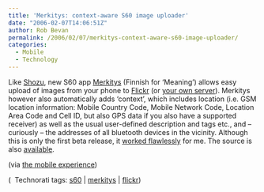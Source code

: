 ```yaml
---
title: 'Merkitys: context-aware S60 image uploader'
date: "2006-02-07T14:06:51Z"
author: Rob Bevan
permalink: /2006/02/07/merkitys-context-aware-s60-image-uploader/
categories:
  - Mobile
  - Technology
---
```

Like [Shozu][1], new S60 app [Merkitys][2] (Finnish for &#8216;Meaning&#8217;) allows easy upload of images from your phone to [Flickr][3] (or [your own server][4]). Merkitys however also automatically adds &#8216;context&#8217;, which includes location (i.e. GSM location information: Mobile Country Code, Mobile Network Code, Location Area Code and Cell ID, but also GPS data if you also have a supported receiver) as well as the usual user-defined description and tags etc., and &#8211; curiously &#8211; the addresses of <span class="hilite">all</span> bluetooth devices in the vicinity. Although this is only the first beta release, it [worked flawlessly][5] for me. The source is also [available][6].

(via [the mobile experience][7])

<p class="technorati-tags">
  (<img style="float: none; padding: 2px 2px 0 2px;"  src="http://robbevan.com/blog/wp-content/themes/robbevan/images/technorati-small.gif" alt="" /> Technorati tags: <a href="http://technorati.com/tag/s60" rel="tag">s60</a> | <a href="http://technorati.com/tag/merkitys" rel="tag">merkitys</a> | <a href="http://technorati.com/tag/flickr" rel="tag">flickr</a>)
</p>

 [1]: http://www.shozu.com
 [2]: http://meaning.3xi.org/
 [3]: http://flickr.com/photos/robbevan/
 [4]: http://meaning.3xi.org/documents/Help/Setting+up+your+own+server
 [5]: http://flickr.com/photos/robbevan/96727185/
 [6]: http://meaning.3xi.org/download/source/
 [7]: http://alindh.iki.fi/2006/02/07/now-this-is-a-cool-application/
